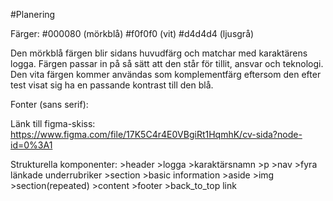 #Planering

Färger: 
    #000080 (mörkblå)
    #f0f0f0 (vit)
    #d4d4d4 (ljusgrå)

Den mörkblå färgen blir sidans huvudfärg och matchar med karaktärens logga. Färgen passar in på så sätt att den står för tillit, ansvar och teknologi. Den vita färgen kommer användas som komplementfärg eftersom den efter test visat sig ha en passande kontrast till den blå.

Fonter (sans serif):
    

Länk till figma-skiss: https://www.figma.com/file/17K5C4r4E0VBgiRt1HqmhK/cv-sida?node-id=0%3A1 

Strukturella komponenter:
    >header
        >logga
        >karaktärsnamn
    >p
    >nav
        >fyra länkade underrubriker
    >section
        >basic information
        >aside
            >img
    >section(repeated)
        >content
    >footer
    >back_to_top link